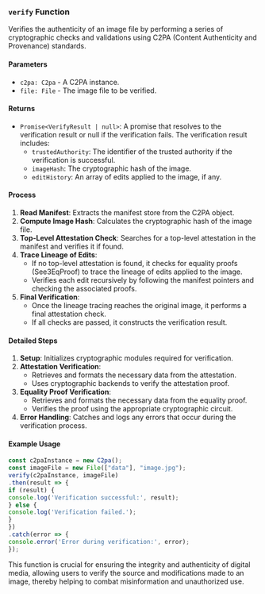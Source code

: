 ### `verify` Function

Verifies the authenticity of an image file by performing a series of cryptographic checks and validations using C2PA (Content Authenticity and Provenance) standards.

#### Parameters

- `c2pa: C2pa` - A C2PA instance.
- `file: File` - The image file to be verified.

#### Returns

- `Promise<VerifyResult | null>`: A promise that resolves to the verification result or null if the verification fails. The verification result includes:
  - `trustedAuthority`: The identifier of the trusted authority if the verification is successful.
  - `imageHash`: The cryptographic hash of the image.
  - `editHistory`: An array of edits applied to the image, if any.

#### Process

1. **Read Manifest**: Extracts the manifest store from the C2PA object.
2. **Compute Image Hash**: Calculates the cryptographic hash of the image file.
3. **Top-Level Attestation Check**: Searches for a top-level attestation in the manifest and verifies it if found.
4. **Trace Lineage of Edits**:
   - If no top-level attestation is found, it checks for equality proofs (See3EqProof) to trace the lineage of edits applied to the image.
   - Verifies each edit recursively by following the manifest pointers and checking the associated proofs.
5. **Final Verification**:
   - Once the lineage tracing reaches the original image, it performs a final attestation check.
   - If all checks are passed, it constructs the verification result.

#### Detailed Steps

1. **Setup**: Initializes cryptographic modules required for verification.
2. **Attestation Verification**:
   - Retrieves and formats the necessary data from the attestation.
   - Uses cryptographic backends to verify the attestation proof.
3. **Equality Proof Verification**:
   - Retrieves and formats the necessary data from the equality proof.
   - Verifies the proof using the appropriate cryptographic circuit.
4. **Error Handling**: Catches and logs any errors that occur during the verification process.

#### Example Usage

```typescript
const c2paInstance = new C2pa();
const imageFile = new File(["data"], "image.jpg");
verify(c2paInstance, imageFile)
.then(result => {
if (result) {
console.log('Verification successful:', result);
} else {
console.log('Verification failed.');
}
})
.catch(error => {
console.error('Error during verification:', error);
});
```

This function is crucial for ensuring the integrity and authenticity of digital media, allowing users to verify the source and modifications made to an image, thereby helping to combat misinformation and unauthorized use.